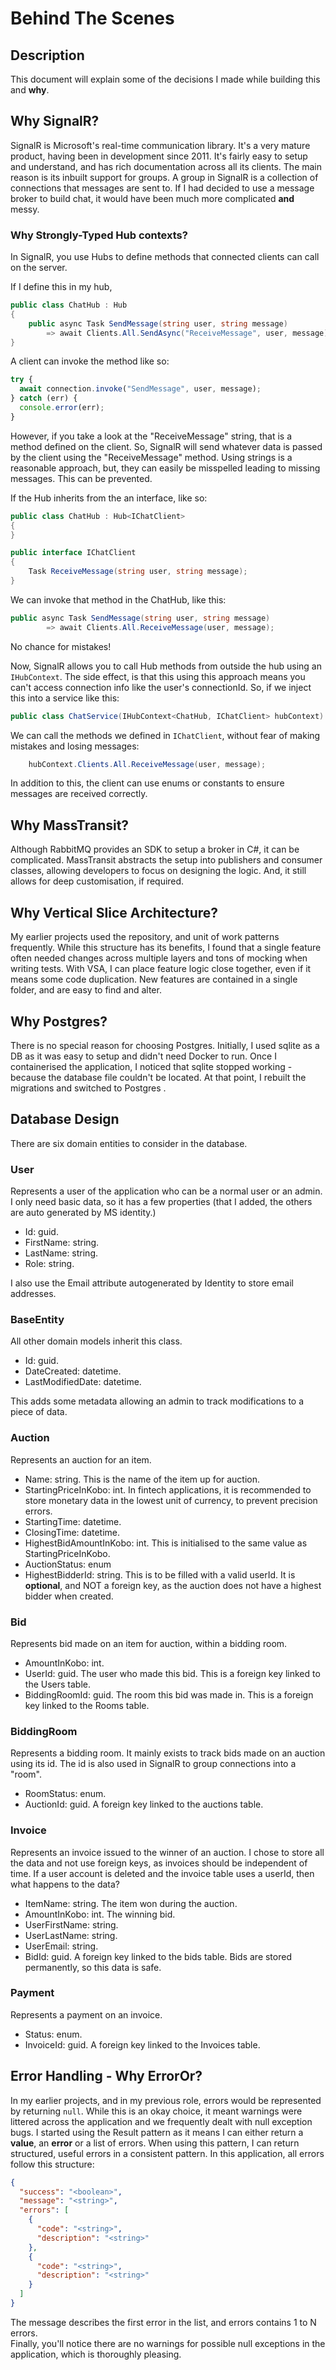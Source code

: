 # Behind The Scenes

## Description

This document will explain some of the decisions I made while building this and **why**.

## Why SignalR?

SignalR is Microsoft's real-time communication library. It's a very mature product, having been in development since 2011. It's fairly easy to setup and understand, and has rich documentation across all its clients. The main reason is its inbuilt support for groups. A group in SignalR is a collection of connections that messages are sent to. If I had decided to use a message broker to build chat, it would have been much more complicated **and** messy.

### Why Strongly-Typed Hub contexts?

In SignalR, you use Hubs to define methods that connected clients can call on the server.

If I define this in my hub,

```cs
public class ChatHub : Hub
{
    public async Task SendMessage(string user, string message)
        => await Clients.All.SendAsync("ReceiveMessage", user, message);
}
```

A client can invoke the method like so:

```js
try {
  await connection.invoke("SendMessage", user, message);
} catch (err) {
  console.error(err);
}
```

However, if you take a look at the "ReceiveMessage" string, that is a method defined on the client. So, SignalR will send whatever data is passed by the client using the "ReceiveMessage" method. Using strings is a reasonable approach, but, they can easily be misspelled leading to missing messages. This can be prevented.

If the Hub inherits from the an interface, like so:

```cs
public class ChatHub : Hub<IChatClient>
{
}
```

```cs
public interface IChatClient
{
    Task ReceiveMessage(string user, string message);
}
```

We can invoke that method in the ChatHub, like this:

```cs
public async Task SendMessage(string user, string message)
        => await Clients.All.ReceiveMessage(user, message);
```

No chance for mistakes!

Now, SignalR allows you to call Hub methods from outside the hub using an `IHubContext`. The side effect, is that this using this approach means you can't access connection info like the user's connectionId. So, if we inject this into a service like this:

```cs
public class ChatService(IHubContext<ChatHub, IChatClient> hubContext)
```

We can call the methods we defined in `IChatClient`, without fear of making mistakes and losing messages:

```cs
    hubContext.Clients.All.ReceiveMessage(user, message);
```

In addition to this, the client can use enums or constants to ensure messages are received correctly.

## Why MassTransit?

Although RabbitMQ provides an SDK to setup a broker in C#, it can be complicated. MassTransit abstracts the setup into publishers and consumer classes, allowing developers to focus on designing the logic. And, it still allows for deep customisation, if required.

## Why Vertical Slice Architecture?

My earlier projects used the repository, and unit of work patterns frequently. While this structure has its benefits, I found that a single feature often needed changes across multiple layers and tons of mocking when writing tests. With VSA, I can place feature logic close together, even if it means some code duplication. New features are contained in a single folder, and are easy to find and alter.

## Why Postgres?

There is no special reason for choosing Postgres. Initially, I used sqlite as a DB as it was easy to setup and didn't need Docker to run. Once I containerised the application, I noticed that sqlite stopped working - because the database file couldn't be located. At that point, I rebuilt the migrations and switched to Postgres .

## Database Design

There are six domain entities to consider in the database.

### User

Represents a user of the application who can be a normal user or an admin. I only need basic data, so it has a few properties (that I added, the others are auto generated by MS identity.)

- Id: guid.
- FirstName: string.
- LastName: string.
- Role: string.

I also use the Email attribute autogenerated by Identity to store email addresses.

### BaseEntity

All other domain models inherit this class.

- Id: guid.
- DateCreated: datetime.
- LastModifiedDate: datetime.

This adds some metadata allowing an admin to track modifications to a piece of data.

### Auction

Represents an auction for an item.

- Name: string. This is the name of the item up for auction.
- StartingPriceInKobo: int. In fintech applications, it is recommended to store monetary data in the lowest unit of currency, to prevent precision errors.
- StartingTime: datetime.
- ClosingTime: datetime.
- HighestBidAmountInKobo: int. This is initialised to the same value as StartingPriceInKobo.
- AuctionStatus: enum
- HighestBidderId: string. This is to be filled with a valid userId. It is **optional**, and NOT a foreign key, as the auction does not have a highest bidder when created.

### Bid

Represents bid made on an item for auction, within a bidding room.

- AmountInKobo: int.
- UserId: guid. The user who made this bid. This is a foreign key linked to the Users table.
- BiddingRoomId: guid. The room this bid was made in. This is a foreign key linked to the Rooms table.

### BiddingRoom

Represents a bidding room. It mainly exists to track bids made on an auction using its id. The id is also used in SignalR to group connections into a "room".

- RoomStatus: enum.
- AuctionId: guid. A foreign key linked to the auctions table.

### Invoice

Represents an invoice issued to the winner of an auction. I chose to store all the data and not use foreign keys, as invoices should be independent of time. If a user account is deleted and the invoice table uses a userId, then what happens to the data?

- ItemName: string. The item won during the auction.
- AmountInKobo: int. The winning bid.
- UserFirstName: string.
- UserLastName: string.
- UserEmail: string.
- BidId: guid. A foreign key linked to the bids table. Bids are stored permanently, so this data is safe.

### Payment

Represents a payment on an invoice.

- Status: enum.
- InvoiceId: guid. A foreign key linked to the Invoices table.

## Error Handling - Why ErrorOr?

In my earlier projects, and in my previous role, errors would be represented by returning `null`. While this is an okay choice, it meant warnings were littered across the application and we frequently dealt with null exception bugs. I started using the Result pattern as it means I can either return a **value**, an **error** or a list of errors.
When using this pattern, I can return structured, useful errors in a consistent pattern. In this application, all errors follow this structure:

```json
{
  "success": "<boolean>",
  "message": "<string>",
  "errors": [
    {
      "code": "<string>",
      "description": "<string>"
    },
    {
      "code": "<string>",
      "description": "<string>"
    }
  ]
}
```

The message describes the first error in the list, and errors contains 1 to N errors.  
Finally, you'll notice there are no warnings for possible null exceptions in the application, which is thoroughly pleasing.
